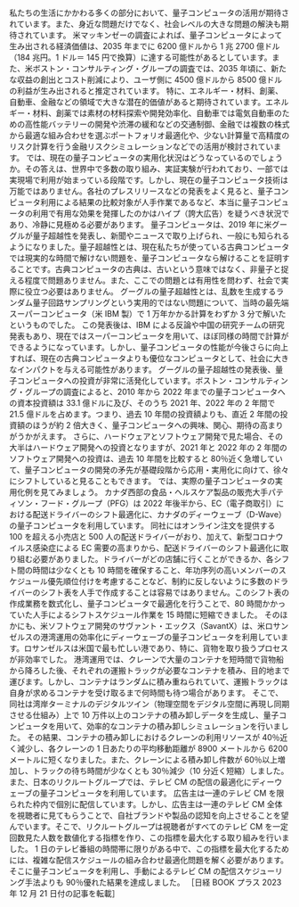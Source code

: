 ###

私たちの生活にかかわる多くの部分において、量子コンピュータの活用が期待されています。また、身近な問題だけでなく、社会レベルの大きな問題の解決も期待されています。
米マッキンゼーの調査によれば、量子コンピュータによって生み出される経済価値は、2035 年までに 6200 億ドルから 1 兆 2700 億ドル（184 兆円。1 ドル＝ 145 円で換算）に達する可能性があるとしています。また、米ボストン・コンサルティング・グループの調査では、2035 年頃に、新たな収益の創出とコスト削減により、ユーザ側に 4500 億ドルから 8500 億ドルの利益が生み出されると推定されています。
特に、エネルギー・材料、創薬、自動車、金融などの領域で大きな潜在的価値があると期待されています。エネルギー・材料、創薬では素材の材料探索や開発効率化、自動車では電気自動車のための高性能バッテリーの開発や渋滞の緩和などの交通制御、金融では複数の株式から最適な組み合わせを選ぶポートフォリオ最適化や、少ない計算量で高精度のリスク計算を行う金融リスクシミュレーションなどでの活用が検討されています。
では、現在の量子コンピュータの実用化状況はどうなっているのでしょうか。その答えは、世界中で多数の取り組み、実証実験が行われており、一部では実現場で利用が始まっている段階です。しかし、現在の量子コンピュータ技術は万能ではありません。各社のプレスリリースなどの発表をよく見ると、量子コンピュータ利用による結果の比較対象が人手作業であるなど、本当に量子コンピュータの利用で有用な効果を発揮したのかはハイプ（誇大広告）を疑うべき状況であり、冷静に見極める必要があります。
量子コンピュータは、2019 年に米グーグルが量子超越性を発表し、新聞やニュースで取り上げられ、一般にも知られるようになりました。量子超越性とは、現在私たちが使っている古典コンピュータでは現実的な時間で解けない問題を、量子コンピュータなら解けることを証明することです。古典コンピュータの古典は、古いという意味ではなく、非量子と捉える程度で問題ありません。また、ここでの問題とは有用性を問わず、社会で実際に役立つ必要はありません。
グーグルの量子超越性とは、乱数を生成するランダム量子回路サンプリングという実用的ではない問題について、当時の最先端スーパーコンピュータ（米 IBM 製）で 1 万年かかる計算をわずか 3 分で解いたというものでした。
この発表後は、IBM による反論や中国の研究チームの研究発表もあり、現在ではスーパーコンピュータを用いて、ほぼ同様の時間で計算ができるようになっています。しかし、量子コンピュータの性能が今後さらに向上すれば、現在の古典コンピュータよりも優位なコンピュータとして、社会に大きなインパクトを与える可能性があります。
グーグルの量子超越性の発表後、量子コンピュータへの投資が非常に活発化しています。ボストン・コンサルティング・グループの調査によると、2010 年から 2022 年までの量子コンピュータへの資本投資額は 33.1 億ドルに及び、そのうち 2021 年、2022 年の 2 年間で 21.5 億ドルを占めます。つまり、過去 10 年間の投資額よりも、直近 2 年間の投資額のほうが約 2 倍大きく、量子コンピュータへの興味、関心、期待の高まりがうかがえます。
さらに、ハードウェアとソフトウェア開発で見た場合、その大半はハードウェア開発への投資となりますが、2021 年と 2022 年の 2 年間のソフトウェア開発への投資は、過去 10 年間を比較すると 80％近く急増していて、量子コンピュータの開発の矛先が基礎段階から応用・実用化に向けて、徐々にシフトしていると見ることもできます。
では、実際の量子コンピュータの実用化例を見てみましょう。
カナダ西部の食品・ヘルスケア製品の販売大手パティソン・フード・グループ（PFG）は 2022 年後半から、EC（電子商取引）における配送ドライバーのシフト最適化に、カナダのディーウェーブ（D-Wave）の量子コンピュータを利用しています。
同社にはオンライン注文を提供する 100 を超える小売店と 500 人の配送ドライバーがおり、加えて、新型コロナウイルス感染症による EC 需要の高まりから、配送ドライバーのシフト最適化に取り組む必要がありました。ドライバーがどの店舗に行くことができるか、各シフト間の時間は少なくとも 10 時間を確保すること、年功序列の高いメンバーのスケジュール優先順位付けを考慮することなど、制約に反しないように多数のドライバーのシフト表を人手で作成することは容易ではありません。このシフト表の作成業務を数式化し、量子コンピュータで最適化を行うことで、80 時間かかっていた人手によるシフトスケジュール作業を 15 時間に短縮できました。
そのほかにも、米ソフトウェア開発のサヴァント・エックス（SavantX）は、米ロサンゼルスの港湾運用の効率化にディーウェーブの量子コンピュータを利用しています。ロサンゼルスは米国で最も忙しい港であり、特に、貨物を取り扱うプロセスが非効率でした。
港湾運用では、クレーンで大量のコンテナを短時間で貨物船から降ろした後、それぞれの運搬トラックが必要なコンテナを積み、目的地まで運びます。しかし、コンテナはランダムに積み重ねられていて、運搬トラックは自身が求めるコンテナを受け取るまで何時間も待つ場合があります。
そこで、同社は湾岸ターミナルのデジタルツイン（物理空間をデジタル空間に再現し同期させる仕組み）上で 10 万件以上のコンテナの積み卸しデータを生成し、量子コンピュータを用いて、効率的なコンテナの積み卸しシミュレーションを行いました。
その結果、コンテナの積み卸しにおけるクレーンの利用リソースが 40％近く減少し、各クレーンの 1 日あたりの平均移動距離が 8900 メートルから 6200 メートルに短くなりました。また、クレーンによる積み卸し件数が 60％以上増加し、トラックの待ち時間が少なくとも 30％減少（10 分近く短縮）しました。
また、日本のリクルートグループでは、テレビ CM の配信の最適化にディーウェーブの量子コンピュータを利用しています。
広告主は一連のテレビ CM を限られた枠内で個別に配信しています。しかし、広告主は一連のテレビ CM 全体を視聴者に見てもらうことで、自社ブランドや製品の認知を向上させることを望んでいます。そこで、リクルートグループは視聴者がすべてのテレビ CM を一定回数見た人数を数値化する指標を作り、この指標を最大化する取り組みを行いました。
1 日のテレビ番組の時間帯に限りがある中で、この指標を最大化するためには、複雑な配信スケジュールの組み合わせ最適化問題を解く必要があります。そこに量子コンピュータを利用し、手動によるテレビ CM の配信スケジューリング手法よりも 90％優れた結果を達成しました。
［日経 BOOK プラス 2023 年 12 月 21 日付の記事を転載］
